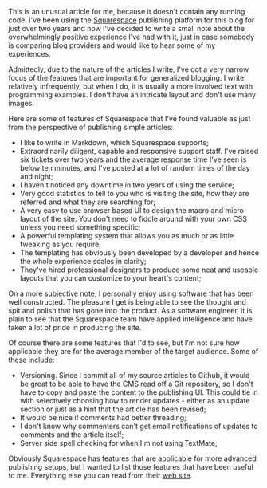 This is an unusual article for me, because it doesn't contain any running code. I've been using the [Squarespace][] publishing platform for this blog for just over two years and now I've decided to write a small note about the overwhelmingly positive experience I've had with it, just in case somebody is comparing blog providers and would like to hear some of my experiences.

Admittedly, due to the nature of the articles I write, I've got a very narrow focus of the features that are important for generalized blogging. I write relatively infrequently, but when I do, it is usually a more involved text with programming examples. I don't have an intricate layout and don't use many images.

Here are some of features of Squarespace that I've found valuable as just from the perspective of publishing simple articles:

* I like to write in Markdown, which Squarespace supports;
* Extraordinarily diligent, capable and responsive support staff. I've raised six tickets over two years and the average response time I've seen is below ten minutes, and I've posted at a lot of random times of the day and night;
* I haven't noticed any downtime in two years of using the service;
* Very good statistics to tell to you who is visiting the site, how they are referred and what they are searching for;
* A very easy to use browser based UI to design the macro and micro layout of the site. You don't need to fiddle around with your own CSS unless you need something specific;
*  A powerful templating system that allows you as much or as little tweaking as you require;
* The templating has obviously been developed by a developer and hence the whole experience scales in clarity;
* They've hired professional designers to produce some neat and useable layouts that you can customize to your heart's content;

On a more subjective note, I personally enjoy using software that has been well constructed. The pleasure I get is being able to see the thought and spit and polish that has gone into the product. As a software engineer, it is plain to see that the Squarespace team have applied intelligence and have taken a lot of pride in producing the site.

Of course there are some features that I'd to see, but I'm not sure how applicable they are for the average member of the target audience. Some of these include:

* Versioning. Since I commit all of my source articles to Github, it would be great to be able to have the CMS read off a Git repository, so I don't have to copy and paste the content to the publishing UI. This could tie in with selectively choosing how to render updates - either as an update section or just as a hint that the article has been revised;
* It would be nice if comments had better threading;
* I don't know why commenters can't get email notifications of updates to comments and the article itself;
* Server side spell checking for when I'm not using TextMate;

Obviously Squarespace has features that are applicable for more advanced publishing setups, but I wanted to list those features that have been useful to me. Everything else you can read from their [web site][squarespace].

[squarespace]:http://www.squarespace.com